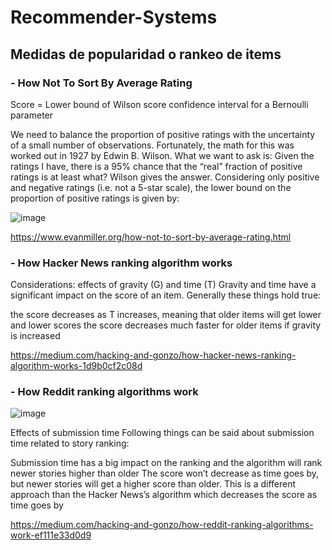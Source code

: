 # Recommender-Systems

## Medidas de popularidad o rankeo de items
### - How Not To Sort By Average Rating
Score = Lower bound of Wilson score confidence interval for a Bernoulli parameter

We need to balance the proportion of positive ratings with the uncertainty of a small number of observations. Fortunately, the math for this was worked out in 1927 by Edwin B. Wilson. What we want to ask is: Given the ratings I have, there is a 95% chance that the “real” fraction of positive ratings is at least what? Wilson gives the answer. Considering only positive and negative ratings (i.e. not a 5-star scale), the lower bound on the proportion of positive ratings is given by:

![image](https://user-images.githubusercontent.com/22348584/168808923-9e278b0f-fe8a-45ad-baf5-b14db8aba3d2.png)


https://www.evanmiller.org/how-not-to-sort-by-average-rating.html

### - How Hacker News ranking algorithm works

Considerations: effects of gravity (G) and time (T)
Gravity and time have a significant impact on the score of an item. Generally these things hold true:

the score decreases as T increases, meaning that older items will get lower and lower scores
the score decreases much faster for older items if gravity is increased

https://medium.com/hacking-and-gonzo/how-hacker-news-ranking-algorithm-works-1d9b0cf2c08d


### - How Reddit ranking algorithms work

![image](https://user-images.githubusercontent.com/22348584/168810443-ce0926f7-b314-4ff3-8fa3-025259da7440.png)

Effects of submission time
Following things can be said about submission time related to story ranking:

Submission time has a big impact on the ranking and the algorithm will rank newer stories higher than older
The score won’t decrease as time goes by, but newer stories will get a higher score than older. This is a different approach than the Hacker News’s algorithm which decreases the score as time goes by


https://medium.com/hacking-and-gonzo/how-reddit-ranking-algorithms-work-ef111e33d0d9
